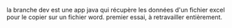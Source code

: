 la branche dev est une app java qui récupère les données d'un fichier excel pour le copier sur un fichier word. premier essai, à retravailler entièrement.
